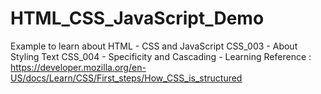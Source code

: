 # HTML_CSS_JavaScript_Demo

Example to learn about HTML - CSS and JavaScript
CSS_003 - About Styling Text
CSS_004 - Specificity and Cascading - Learning Reference : https://developer.mozilla.org/en-US/docs/Learn/CSS/First_steps/How_CSS_is_structured
